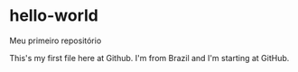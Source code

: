 # hello-world
Meu primeiro repositório

This's my first file here at Github. I'm from Brazil and I'm starting at GitHub.

